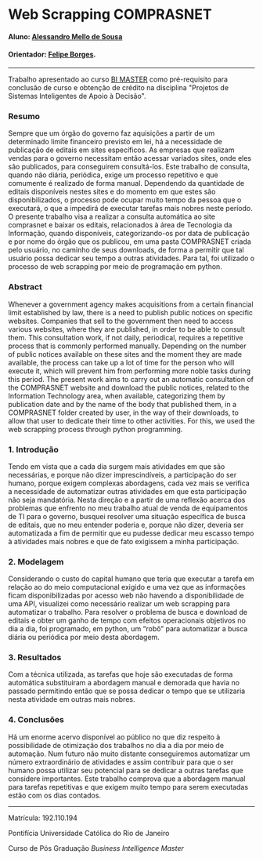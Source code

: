 <!-- antes de enviar a versão final, solicitamos que todos os comentários, colocados para orientação ao aluno, sejam removidos do arquivo -->
# Web Scrapping COMPRASNET

#### Aluno: [Alessandro Mello de Sousa](https://github.com/amsousa1972)
#### Orientador: [Felipe Borges](https://github.com/FelipeBorgesC).

---

Trabalho apresentado ao curso [BI MASTER](https://ica.puc-rio.ai/bi-master) como pré-requisito para conclusão de curso e obtenção de crédito na disciplina "Projetos de Sistemas Inteligentes de Apoio à Decisão".

### Resumo

Sempre que um órgão do governo faz aquisições a partir de um determinado limite financeiro previsto em lei, há a necessidade de publicação de editais em sites específicos. As empresas que realizam vendas para o governo necessitam então acessar variados sites, onde eles são publicados, para conseguirem consultá-los. Este trabalho de consulta, quando não diária, periódica, exige um processo repetitivo e que comumente é realizado de forma manual. Dependendo da quantidade de editais disponíveis nestes sites e do momento em que estes são disponibilizados, o processo pode ocupar muito tempo da pessoa que o executará, o que a impedirá de executar tarefas mais nobres neste período. O presente trabalho visa a realizar a consulta automática ao site comprasnet e baixar os editais, relacionados à área de Tecnologia da Informação, quando disponíveis, categorizando-os por data de publicação e por nome do órgão que os publicou, em uma pasta COMPRASNET criada pelo usuário, no caminho de seus downloads, de forma a permitir que tal usuário possa dedicar seu tempo a outras atividades. Para tal, foi utilizado o processo de web scrapping por meio de programação em python.

### Abstract <!-- Opcional! Caso não aplicável, remover esta seção -->

Whenever a government agency makes acquisitions from a certain financial limit established by law, there is a need to publish public notices on specific websites. Companies that sell to the government then need to access various websites, where they are published, in order to be able to consult them. This consultation work, if not daily, periodical, requires a repetitive process that is commonly performed manually. Depending on the number of public notices available on these sites and the moment they are made available, the process can take up a lot of time for the person who will execute it, which will prevent him from performing more noble tasks during this period. The present work aims to carry out an automatic consultation of the COMPRASNET website and download the public notices, related to the Information Technology area, when available, categorizing them by publication date and by the name of the body that published them, in a COMPRASNET folder created by user, in the way of their downloads, to allow that user to dedicate their time to other activities. For this, we used the web scrapping process through python programming.


### 1. Introdução
Tendo em vista que a cada dia surgem mais atividades em que são necessárias, e porque não dizer imprescindíveis, a participação do ser humano, porque exigem complexas abordagens, cada vez mais se verifica a necessidade de automatizar outras atividades em que esta participação não seja mandatória. Nesta direção e a partir de uma reflexão acerca dos problemas que enfrento no meu trabalho atual de venda de equipamentos de TI para o governo, busquei resolver uma situação específica de busca de editais, que no meu entender poderia e, porque não dizer, deveria ser automatizada a fim de permitir que eu pudesse dedicar meu escasso tempo à atividades mais nobres e que de fato exigissem a minha participação.

### 2. Modelagem
Considerando o custo do capital humano que teria que executar a tarefa em relação ao do meio computacional exigido e uma vez que as informações ficam disponibilizadas por acesso web não havendo a disponibilidade de uma API, visualizei como necessário realizar um web scrapping para automatizar o trabalho. Para resolver o problema de busca e download de editais e obter um ganho de tempo com efeitos operacionais objetivos no dia a dia, foi programado, em python, um “robô” para automatizar a busca diária ou periódica por meio desta abordagem.

### 3. Resultados
Com a técnica utilizada, as tarefas que hoje são executadas de forma automática substituiram a abordagem manual e demorada que havia no passado permitindo então que se possa dedicar o tempo que se utilizaria nesta atividade em outras mais nobres.

### 4. Conclusões
Há um enorme acervo disponível ao público no que diz respeito à possibilidade de otimização dos trabalhos no dia a dia por meio de automação. Num futuro não muito distante conseguiremos automatizar um número extraordinário de atividades e assim contribuir para que o ser humano possa utilizar seu potencial para se dedicar a outras tarefas que considere importantes. Este trabalho comprova que a abordagem manual para tarefas repetitivas e que exigem muito tempo para serem executadas estão com os dias contados.

---

Matrícula: 192.110.194

Pontifícia Universidade Católica do Rio de Janeiro

Curso de Pós Graduação *Business Intelligence Master*


